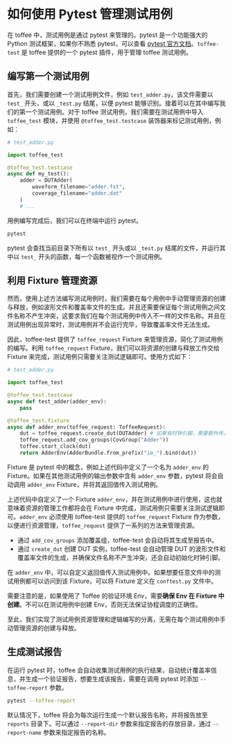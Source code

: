 # 如何使用 Pytest 管理测试用例

在 toffee 中，测试用例是通过 pytest 来管理的。pytest 是一个功能强大的 Python 测试框架，如果你不熟悉 pytest，可以查看 [pytest 官方文档](https://docs.pytest.org/en/latest/)。`toffee-test` 是 toffee 提供的一个 pytest 插件，用于管理 toffee 测试用例。

## 编写第一个测试用例

首先，我们需要创建一个测试用例文件，例如 `test_adder.py`，该文件需要以 `test_` 开头，或以 `_test.py` 结尾，以便 pytest 能够识别。接着可以在其中编写我们的第一个测试用例。对于 toffee 测试用例，我们需要在测试用例中导入 `toffee_test` 模块，并使用 `@toffee_test.testcase` 装饰器来标记测试用例，例如：

```python
# test_adder.py

import toffee_test

@toffee_test.testcase
async def my_test():
    adder = DUTAdder(
        waveform_filename="adder.fst",
        coverage_filename="adder.dat"
    )
    # ...
```

用例编写完成后，我们可以在终端中运行 pytest。

```bash
pytest
```

pytest 会查找当前目录下所有以 `test_` 开头或以 `_test.py` 结尾的文件，并运行其中以 `test_` 开头的函数，每一个函数被视作一个测试用例。


## 利用 Fixture 管理资源

然而，使用上述方法编写测试用例时，我们需要在每个用例中手动管理资源的创建与释放，例如波形文件和覆盖率文件的生成。并且还需要保证每个测试用例之间文件名称不产生冲突，这要求我们在每个测试用例中传入不一样的文件名称。并且在测试用例出现异常时，测试用例并不会运行完毕，导致覆盖率文件无法生成。

因此，toffee-test 提供了 `toffee_request` Fixture 来管理资源，简化了测试用例的编写。利用 `toffee_request` Fixture，我们可以将资源的创建与释放工作交给 Fixture 来完成，测试用例只需要关注测试逻辑即可。使用方式如下：

```python
# test_adder.py

import toffee_test

@toffee_test.testcase
async def test_adder(adder_env):
    pass

@toffee_test.fixture
async def adder_env(toffee_request: ToffeeRequest):
    dut = toffee_request.create_dut(DUTAdder) # 如果有时钟引脚，需要额外传入时钟引脚名称，例如 "clk"
    toffee_request.add_cov_groups(CovGroup("Adder"))
    toffee.start_clock(dut)
    return AdderEnv(AdderBundle.from_prefix("io_").bind(dut))

```

Fixture 是 pytest 中的概念，例如上述代码中定义了一个名为 `adder_env` 的 Fixture。如果在其他测试用例的输出参数中含有 `adder_env` 参数，pytest 将会自动调用 `adder_env` Fixture，并将其返回值传入测试用例。

上述代码中自定义了一个 Fixture `adder_env`，并在测试用例中进行使用，这也就意味着资源的管理工作都将会在 Fixture 中完成，测试用例只需要关注测试逻辑即可。`adder_env` 必须使用 toffee-test 提供的 `toffee_request` Fixture 作为参数，以便进行资源管理，`toffee_request` 提供了一系列的方法来管理资源。

- 通过 `add_cov_groups` 添加覆盖组，toffee-test 会自动将其生成至报告中。
- 通过 `create_dut` 创建 DUT 实例，toffee-test 会自动管理 DUT 的波形文件和覆盖率文件的生成，并确保文件名称不产生冲突，还会自动初始化时钟引脚。

在 `adder_env` 中，可以自定义返回值传入测试用例中。如果想要任意文件中的测试用例都可以访问到该 Fixture，可以将 Fixture 定义在 `conftest.py` 文件中。

需要注意的是，如果使用了 Toffee 的验证环境 Env，需要**确保 Env 在 Fixture 中创建**。不可以在测试用例中创建 Env，否则无法保证协程调度的正确性。

至此，我们实现了测试用例资源管理和逻辑编写的分离，无需在每个测试用例中手动管理资源的创建与释放。

## 生成测试报告

在运行 pytest 时，toffee 会自动收集测试用例的执行结果，自动统计覆盖率信息，并生成一个验证报告，想要生成该报告，需要在调用 pytest 时添加 `--toffee-report` 参数。

```bash
pytest --toffee-report
```

默认情况下，toffee 将会为每次运行生成一个默认报告名称，并将报告放至 `reports` 目录下。可以通过 `--report-dir` 参数来指定报告的存放目录，通过 `--report-name` 参数来指定报告的名称。
